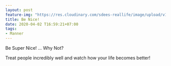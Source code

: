 ```yaml
---
layout: post
feature-img: "https://res.cloudinary.com/sdees-reallife/image/upload/v1555658919/sample_feature_img.png"
title: Be Nice!
date: 2020-04-02 T16:59:21+07:00
tags:
- Manner
---
```

Be Super Nice! ... Why Not?

<i class="fa fa-child" style="color:plum"></i>

Treat people incredibly well and watch how your life becomes better!
